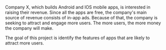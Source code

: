 Company X, which builds Android and IOS mobile apps, is interested in raising their revenue. Since all the apps are free, the company's main source of revenue consists of in-app ads. Because of that, the company is seeking to attract and engage more users. The more users, the more money the company will make.

The goal of this project is identify the features of apps that are likely to attract more users.
